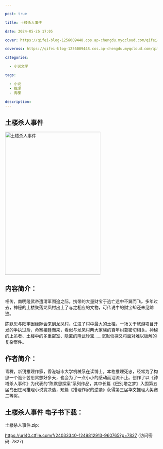 ```yaml
---

post: true

title: 土楼杀人事件

date: 2024-05-26 17:05

cover: https://qifei-blog-1256009448.cos.ap-chengdu.myqcloud.com/qifei-blog/6638ad3a0ea9cb14039c3dbd.jpg

coveross: https://qifei-blog-1256009448.cos.ap-chengdu.myqcloud.com/qifei-blog/6638ad3a0ea9cb14039c3dbd.jpg

categories:

  - 小说文学

tags:

  - 小说
  - 推理
  - 青稞

description:
---
```


## 土楼杀人事件
<img alt="土楼杀人事件 " class="aligncenter loaded" data-was-processed="true" decoding="async" fetchpriority="high" height="471" src="https://qifei-blog-1256009448.cos.ap-chengdu.myqcloud.com/qifei-blog/6638ad3a0ea9cb14039c3dbd.jpg" style="cursor: zoom-in;" width="314"/>

## 内容简介：

相传，南明隆武帝遭清军围追之际，携带的大量财宝于逃亡途中不翼而飞。多年过去，神秘的土楼聚落龙凤村出土了与之相应的文物，可传说中的财宝却还未见踪迹。

陈默思与陆宇因缘际会来到龙凤村，住进了村中最大的土楼。一场关于旅游项目开发的争执过后，命案接踵而来，看似与龙凤村两大家族的百年纠葛密切相关。神秘的上吊者、土楼中的多重密室、隐匿的隆武珍宝……沉默侦探又将面对难以破解的复杂案件。

## 作者简介：

青稞，新锐推理作家，香港城市大学机械系在读博士。本格推理死忠，经常为了构思一个诡计苦思冥想好多天，也会为了一点小小的感动而泪流不止。创作了以《钟塔杀人事件》为代表的“陈默思探案”系列作品，其中长篇《巴别塔之梦》入围第五届岛田庄司推理小说赏决选，短篇《推理作家的逆袭》获得第三届华文推理大奖赛二等奖。

## 土楼杀人事件 电子书下载：
土楼杀人事件.zip: 

https://url40.ctfile.com/f/24033340-1249812913-960765?p=7827 (访问密码: 7827)
